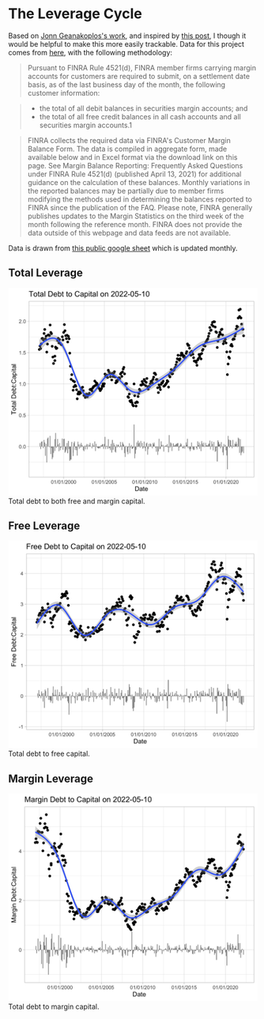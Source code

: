 # The Leverage Cycle

Based on [Jonn Geanakoplos's work](https://www.journals.uchicago.edu/doi/full/10.1086/648285), and inspired by [this post](https://www.reddit.com/r/investing/comments/um57l8/bursting_a_leveraged_bubble_invest_once_markets/), I though it would be helpful to make this more easily trackable. Data for this project comes from [here](https://www.finra.org/investors/learn-to-invest/advanced-investing/margin-statistics), with the following methodology:


> Pursuant to FINRA Rule 4521(d), FINRA member firms carrying margin accounts for customers are required to submit, on a settlement date basis, as of the last business day of the month, the following customer information:

> * the total of all debit balances in securities margin accounts; and
> * the total of all free credit balances in all cash accounts and all securities margin accounts.1

> FINRA collects the required data via FINRA's Customer Margin Balance Form. The data is compiled in aggregate form, made available below and in Excel format via the download link on this page. See Margin Balance Reporting: Frequently Asked Questions under FINRA Rule 4521(d) (published April 13, 2021) for additional guidance on the calculation of these balances. Monthly variations in the reported balances may be partially due to member firms modifying the methods used in determining the balances reported to FINRA since the publication of the FAQ. Please note, FINRA generally publishes updates to the Margin Statistics on the third week of the month following the reference month. FINRA does not provide the data outside of this webpage and data feeds are not available.

Data is drawn from [this public google sheet](https://docs.google.com/spreadsheets/d/1Qq2EYhEZeQfszqlYD-lyEsa6VJcGZSq4V9KabMUf2fE/edit?usp=sharing) which is updated monthly. 

## Total Leverage
![alt text](https://raw.githubusercontent.com/leedrake5/LVTA/master/Plots/lvta_total.jpg?)
Total debt to both free and margin capital. 

## Free Leverage
![alt text](https://raw.githubusercontent.com/leedrake5/LVTA/master/Plots/lvta_free.jpg?)
Total debt to free capital. 

## Margin Leverage
![alt text](https://raw.githubusercontent.com/leedrake5/LVTA/master/Plots/lvta_margin.jpg?)
Total debt to margin capital. 
